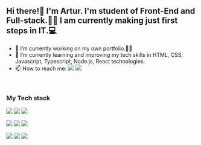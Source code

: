 ## Hi there!👋 I'm Artur. I'm student of Front-End and Full-stack.👨‍🎓 I am currently making just first steps in IT.💻
- 🔭 I’m currently working on my own portfolio.👨‍💻
- 🌱 I’m currently learning and improving my tech skills in HTML, CSS, Javascript, Typescript, Node.js, React technologies.
- 📫 How to reach me: [<img src="https://img.shields.io/badge/Gmail-DCDCDC?style=for-the-badge&logo=google&logoColor=B22222&">](mailto:"stoianovart@gmail.com"/ "Gmail") [<img src="https://img.shields.io/badge/telegram-4682B4?style=for-the-badge&logo=telegram&logoColor=white&">](https://t.me/stoianovart/ "Telegram")
<br>

### My Tech stack

<img src="https://img.shields.io/badge/HTML-181717?style=for-the-badge&logo=html5&logoColor=E34F26&"> <img src="https://img.shields.io/badge/CSS-181717?style=for-the-badge&logo=css3&logoColor=1572B6&"> <img src="https://img.shields.io/badge/photoshop-181717?style=for-the-badge&logo=adobe photoshop&logoColor=31A8FF&"> 

<img src="https://img.shields.io/badge/figma-181717?style=for-the-badge&logo=figma&logoColor=B22222&"> <img src="https://img.shields.io/badge/javascript-181717?style=for-the-badge&logo=javascript&logoColor=gold&"> <img src="https://img.shields.io/badge/react-181717?style=for-the-badge&logo=react&logoColor=#61DAFB&">

<img src="https://img.shields.io/badge/git-181717?style=for-the-badge&logo=git&logoColor=F05032&"> <img src="https://img.shields.io/badge/github-181717?style=for-the-badge&logo=github&logoColor=ffffff&"> <img src="https://img.shields.io/badge/gitlab-181717?style=for-the-badge&logo=gitlab&logoColor=FC6D26&">

<!--
**ArturOdesa/ArturOdesa** is a ✨ _special_ ✨ repository because its `README.md` (this file) appears on your GitHub profile.

Here are some ideas to get you started:

- 🔭 I’m currently working on ...
- 🌱 I’m currently learning ...
- 👯 I’m looking to collaborate on ...
- 🤔 I’m looking for help with ...
- 💬 Ask me about ...
- 📫 How to reach me: ...
- 😄 Pronouns: ...
- ⚡ Fun fact: ...
-->
